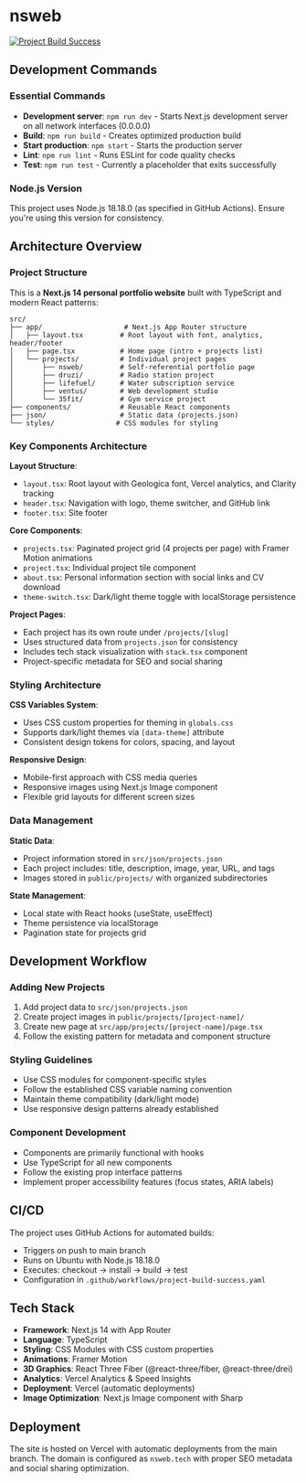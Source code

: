 # nsweb

[![Project Build Success](https://github.com/nasmetanin/nsweb/actions/workflows/project-build-success.yaml/badge.svg)](https://github.com/nasmetanin/nsweb/actions/workflows/project-build-success.yaml)

## Development Commands

### Essential Commands

- **Development server**: `npm run dev` - Starts Next.js development server on all network interfaces (0.0.0.0)
- **Build**: `npm run build` - Creates optimized production build
- **Start production**: `npm start` - Starts the production server
- **Lint**: `npm run lint` - Runs ESLint for code quality checks
- **Test**: `npm run test` - Currently a placeholder that exits successfully

### Node.js Version

This project uses Node.js 18.18.0 (as specified in GitHub Actions). Ensure you're using this version for consistency.

## Architecture Overview

### Project Structure

This is a **Next.js 14 personal portfolio website** built with TypeScript and modern React patterns:

```
src/
├── app/                    # Next.js App Router structure
│   ├── layout.tsx         # Root layout with font, analytics, header/footer
│   ├── page.tsx           # Home page (intro + projects list)
│   └── projects/          # Individual project pages
│       ├── nsweb/         # Self-referential portfolio page
│       ├── druzi/         # Radio station project
│       ├── lifefuel/      # Water subscription service
│       ├── ventus/        # Web development studio
│       └── 35fit/         # Gym service project
├── components/            # Reusable React components
├── json/                  # Static data (projects.json)
└── styles/               # CSS modules for styling
```

### Key Components Architecture

**Layout Structure**:

- `layout.tsx`: Root layout with Geologica font, Vercel analytics, and Clarity tracking
- `header.tsx`: Navigation with logo, theme switcher, and GitHub link
- `footer.tsx`: Site footer

**Core Components**:

- `projects.tsx`: Paginated project grid (4 projects per page) with Framer Motion animations
- `project.tsx`: Individual project tile component
- `about.tsx`: Personal information section with social links and CV download
- `theme-switch.tsx`: Dark/light theme toggle with localStorage persistence

**Project Pages**:

- Each project has its own route under `/projects/[slug]`
- Uses structured data from `projects.json` for consistency
- Includes tech stack visualization with `stack.tsx` component
- Project-specific metadata for SEO and social sharing

### Styling Architecture

**CSS Variables System**:

- Uses CSS custom properties for theming in `globals.css`
- Supports dark/light themes via `[data-theme]` attribute
- Consistent design tokens for colors, spacing, and layout

**Responsive Design**:

- Mobile-first approach with CSS media queries
- Responsive images using Next.js Image component
- Flexible grid layouts for different screen sizes

### Data Management

**Static Data**:

- Project information stored in `src/json/projects.json`
- Each project includes: title, description, image, year, URL, and tags
- Images stored in `public/projects/` with organized subdirectories

**State Management**:

- Local state with React hooks (useState, useEffect)
- Theme persistence via localStorage
- Pagination state for projects grid

## Development Workflow

### Adding New Projects

1. Add project data to `src/json/projects.json`
2. Create project images in `public/projects/[project-name]/`
3. Create new page at `src/app/projects/[project-name]/page.tsx`
4. Follow the existing pattern for metadata and component structure

### Styling Guidelines

- Use CSS modules for component-specific styles
- Follow the established CSS variable naming convention
- Maintain theme compatibility (dark/light mode)
- Use responsive design patterns already established

### Component Development

- Components are primarily functional with hooks
- Use TypeScript for all new components
- Follow the existing prop interface patterns
- Implement proper accessibility features (focus states, ARIA labels)

## CI/CD

The project uses GitHub Actions for automated builds:

- Triggers on push to main branch
- Runs on Ubuntu with Node.js 18.18.0
- Executes: checkout → install → build → test
- Configuration in `.github/workflows/project-build-success.yaml`

## Tech Stack

- **Framework**: Next.js 14 with App Router
- **Language**: TypeScript
- **Styling**: CSS Modules with CSS custom properties
- **Animations**: Framer Motion
- **3D Graphics**: React Three Fiber (@react-three/fiber, @react-three/drei)
- **Analytics**: Vercel Analytics & Speed Insights
- **Deployment**: Vercel (automatic deployments)
- **Image Optimization**: Next.js Image component with Sharp

## Deployment

The site is hosted on Vercel with automatic deployments from the main branch. The domain is configured as `nsweb.tech` with proper SEO metadata and social sharing optimization.
